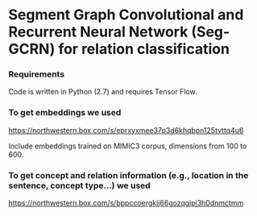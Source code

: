 # Segment Graph Convolutional and Recurrent Neural Network (Seg-GCRN) for relation classification
### Requirements
Code is written in Python (2.7) and requires Tensor Flow.



### To get embeddings we used
https://northwestern.box.com/s/eprxyxmee37p3d6khqbpn125tyttq4u6

Include embeddings trained on MIMIC3 corpus, dimensions from 100 to 600.

### To get concept and relation information (e.g., location in the sentence, concept type...) we used
https://northwestern.box.com/s/bppccoergkjj66gozqgjpi3h0dnmctmm


